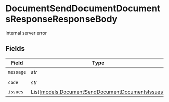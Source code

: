 # DocumentSendDocumentDocumentsResponseResponseBody

Internal server error


## Fields

| Field                                                                                                | Type                                                                                                 | Required                                                                                             | Description                                                                                          |
| ---------------------------------------------------------------------------------------------------- | ---------------------------------------------------------------------------------------------------- | ---------------------------------------------------------------------------------------------------- | ---------------------------------------------------------------------------------------------------- |
| `message`                                                                                            | *str*                                                                                                | :heavy_check_mark:                                                                                   | N/A                                                                                                  |
| `code`                                                                                               | *str*                                                                                                | :heavy_check_mark:                                                                                   | N/A                                                                                                  |
| `issues`                                                                                             | List[[models.DocumentSendDocumentDocumentsIssues](../models/documentsenddocumentdocumentsissues.md)] | :heavy_minus_sign:                                                                                   | N/A                                                                                                  |